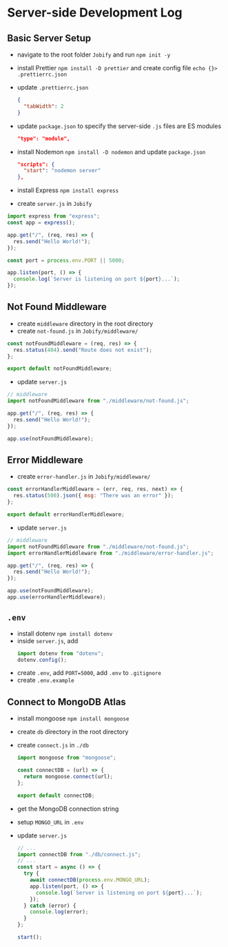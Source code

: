 # Server-side Development Log

## Basic Server Setup

- navigate to the root folder `Jobify` and run `npm init -y`

- install Prettier `npm install -D prettier` and create config file `echo {}> .prettierrc.json`

- update `.prettierrc.json`

  ```json
  {
    "tabWidth": 2
  }
  ```

- update `package.json` to specify the server-side `.js` files are ES modules

  ```json
  "type": "module",
  ```

- install Nodemon `npm install -D nodemon` and update `package.json`

  ```json
  "scripts": {
    "start": "nodemon server"
  },
  ```

- install Express `npm install express`

- create `server.js` in `Jobify`

```js
import express from "express";
const app = express();

app.get("/", (req, res) => {
  res.send("Hello World!");
});

const port = process.env.PORT || 5000;

app.listen(port, () => {
  console.log(`Server is listening on port ${port}...`);
});
```

## Not Found Middleware

- create `middleware` directory in the root directory
- create `not-found.js` in `Jobify/middleware/`

```js
const notFoundMiddleware = (req, res) => {
  res.status(404).send("Route does not exist");
};

export default notFoundMiddleware;
```

- update `server.js`

```js
// middleware
import notFoundMiddleware from "./middleware/not-found.js";

app.get("/", (req, res) => {
  res.send("Hello World!");
});

app.use(notFoundMiddleware);
```

## Error Middleware

- create `error-handler.js` in `Jobify/middleware/`

```js
const errorHandlerMiddleware = (err, req, res, next) => {
  res.status(500).json({ msg: "There was an error" });
};

export default errorHandlerMiddleware;
```

- update `server.js`

```js
// middleware
import notFoundMiddleware from "./middleware/not-found.js";
import errorHandlerMiddleware from "./middleware/error-handler.js";

app.get("/", (req, res) => {
  res.send("Hello World!");
});

app.use(notFoundMiddleware);
app.use(errorHandlerMiddleware);
```

## `.env`

- install dotenv `npm install dotenv`
- inside `server.js`, add
  ```js
  import dotenv from "dotenv";
  dotenv.config();
  ```
- create `.env`, add `PORT=5000`, add `.env` to `.gitignore`
- create `.env.example`

## Connect to MongoDB Atlas

- install mongoose `npm install mongoose`
- create `db` directory in the root directory
- create `connect.js` in `./db`

  ```js
  import mongoose from "mongoose";

  const connectDB = (url) => {
    return mongoose.connect(url);
  };

  export default connectDB;
  ```

- get the MongoDB connection string
- setup `MONGO_URL` in `.env`
- update `server.js`

  ```js
  // ...
  import connectDB from "./db/connect.js";
  // ...
  const start = async () => {
    try {
      await connectDB(process.env.MONGO_URL);
      app.listen(port, () => {
        console.log(`Server is listening on port ${port}...`);
      });
    } catch (error) {
      console.log(error);
    }
  };

  start();
  ```

